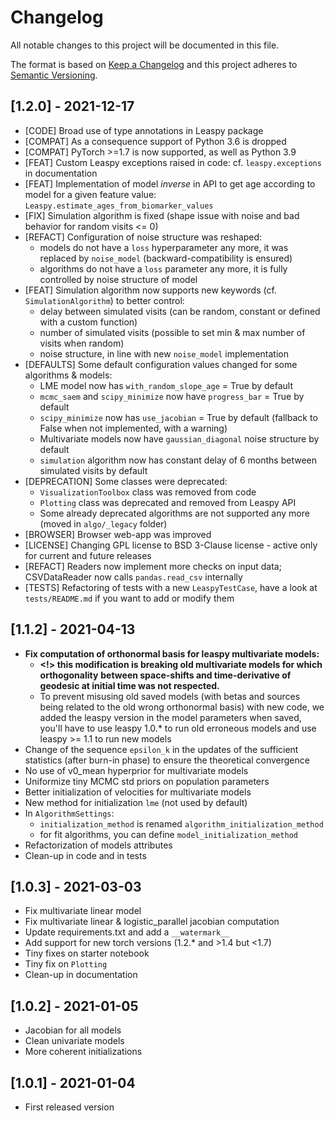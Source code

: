 # Changelog

All notable changes to this project will be documented in this file.

The format is based on [Keep a Changelog](http://keepachangelog.com/en/1.0.0/)
and this project adheres to [Semantic Versioning](http://semver.org/spec/v2.0.0.html).

## [1.2.0] - 2021-12-17
- [CODE] Broad use of type annotations in Leaspy package
- [COMPAT] As a consequence support of Python 3.6 is dropped
- [COMPAT] PyTorch >=1.7 is now supported, as well as Python 3.9
- [FEAT] Custom Leaspy exceptions raised in code: cf. `leaspy.exceptions` in documentation
- [FEAT] Implementation of model _inverse_ in API to get age according to model for a given feature value: `Leaspy.estimate_ages_from_biomarker_values`
- [FIX] Simulation algorithm is fixed (shape issue with noise and bad behavior for random visits <= 0)
- [REFACT] Configuration of noise structure was reshaped:
  - models do not have a `loss` hyperparameter any more, it was replaced by `noise_model` (backward-compatibility is ensured)
  - algorithms do not have a `loss` parameter any more, it is fully controlled by noise structure of model
- [FEAT] Simulation algorithm now supports new keywords (cf. `SimulationAlgorithm`) to better control:
  - delay between simulated visits (can be random, constant or defined with a custom function)
  - number of simulated visits (possible to set min & max number of visits when random)
  - noise structure, in line with new `noise_model` implementation
- [DEFAULTS] Some default configuration values changed for some algorithms & models:
  - LME model now has `with_random_slope_age` = True by default
  - `mcmc_saem` and `scipy_minimize` now have `progress_bar` = True by default
  - `scipy_minimize` now has `use_jacobian` = True by default (fallback to False when not implemented, with a warning)
  - Multivariate models now have `gaussian_diagonal` noise structure by default
  - `simulation` algorithm now has constant delay of 6 months between simulated visits by default
- [DEPRECATION] Some classes were deprecated:
  - `VisualizationToolbox` class was removed from code
  - `Plotting` class was deprecated and removed from Leaspy API
  - Some already deprecated algorithms are not supported any more (moved in `algo/_legacy` folder)
- [BROWSER] Browser web-app was improved
- [LICENSE] Changing GPL license to BSD 3-Clause license - active only for current and future releases
- [REFACT] Readers now implement more checks on input data; CSVDataReader now calls `pandas.read_csv` internally
- [TESTS] Refactoring of tests with a new `LeaspyTestCase`, have a look at `tests/README.md` if you want to add or modify them

## [1.1.2] - 2021-04-13
- **Fix computation of orthonormal basis for leaspy multivariate models:**
  - **<!> this modification is breaking old multivariate models for which orthogonality**
    **between space-shifts and time-derivative of geodesic at initial time was not respected.**
  - To prevent misusing old saved models (with betas and sources being related to the old wrong
    orthonormal basis) with new code, we added the leaspy version in the model parameters when saved,
    you'll have to use leaspy 1.0.* to run old erroneous models and use leaspy >= 1.1 to run new models
- Change of the sequence `epsilon_k` in the updates of the sufficient statistics (after burn-in phase)
  to ensure the theoretical convergence
- No use of v0_mean hyperprior for multivariate models
- Uniformize tiny MCMC std priors on population parameters
- Better initialization of velocities for multivariate models
- New method for initialization `lme` (not used by default)
- In `AlgorithmSettings`:
  - `initialization_method` is renamed `algorithm_initialization_method`
  - for fit algorithms, you can define `model_initialization_method`
- Refactorization of models attributes
- Clean-up in code and in tests

## [1.0.3] - 2021-03-03
- Fix multivariate linear model
- Fix multivariate linear & logistic_parallel jacobian computation
- Update requirements.txt and add a `__watermark__`
- Add support for new torch versions (1.2.* and >1.4 but <1.7)
- Tiny fixes on starter notebook
- Tiny fix on `Plotting`
- Clean-up in documentation

## [1.0.2] - 2021-01-05
- Jacobian for all models
- Clean univariate models
- More coherent initializations

## [1.0.1] - 2021-01-04
- First released version

